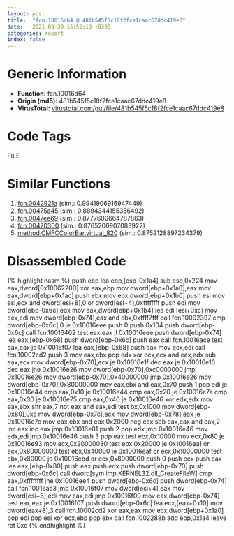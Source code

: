```yaml
---
layout: post
title:  "fcn.10016d64 @ 481b545f5c18f2fce1caac67ddc419e8"
date:   2021-08-30 15:52:19 +0300
categories: report
index: false
---
```


# Generic Information
- **Function:** fcn.10016d64
- **Origin (md5):** 481b545f5c18f2fce1caac67ddc419e8
- **VirusTotal:** [virustotal.com/gui/file/481b545f5c18f2fce1caac67ddc419e8][virustotal_ref]

# Code Tags
<span class="tag" id="FILE">FILE</span>


# Similar Functions

1. [fcn.0042921a][similar_1_ref] (sim.: 0.9941906916947449)
2. [fcn.00475a45][similar_2_ref] (sim.: 0.8894344155356492)
3. [fcn.0047ee69][similar_3_ref] (sim.: 0.8777600664787863)
4. [fcn.00470300][similar_4_ref] (sim.: 0.8765206907083922)
5. [method.CMFCColorBar.virtual\_820][similar_5_ref] (sim.: 0.8752128897234379)


# Disassembled Code

{% highlight nasm %}
push ebp
lea ebp,[esp-0x1a4]
sub esp,0x224
mov eax,dword[0x10062200]
xor eax,ebp
mov dword[ebp+0x1a0],eax
mov eax,dword[ebp+0x1ac]
push ebx
mov ebx,dword[ebp+0x1b0]
push esi
mov esi,ecx
and dword[esi+8],0
or dword[esi+4],0xffffffff
push edi
mov dword[ebp-0x6c],eax
mov eax,dword[ebp+0x1b4]
lea edi,[esi+0xc]
mov ecx,edi
mov dword[ebp-0x74],eax
and ebx,0xffff7fff
call fcn.10002397
cmp dword[ebp-0x6c],0
je 0x10016eee
push 0
push 0x104
push dword[ebp-0x6c]
call fcn.10016462
test eax,eax
jl 0x10016eee
push dword[ebp-0x74]
lea eax,[ebp-0x68]
push dword[ebp-0x6c]
push eax
call fcn.10016ace
test eax,eax
je 0x10016f07
lea eax,[ebp-0x68]
push eax
mov ecx,edi
call fcn.10002cd2
push 3
mov eax,ebx
pop edx
xor ecx,ecx
and eax,edx
sub eax,ecx
mov dword[ebp-0x70],ecx
je 0x10016e1f
dec eax
je 0x10016e16
dec eax
jne 0x10016e26
mov dword[ebp-0x70],0xc0000000
jmp 0x10016e26
mov dword[ebp-0x70],0x40000000
jmp 0x10016e26
mov dword[ebp-0x70],0x80000000
mov eax,ebx
and eax,0x70
push 1
pop edi
je 0x10016e44
cmp eax,0x10
je 0x10016e44
cmp eax,0x20
je 0x10016e7a
cmp eax,0x30
je 0x10016e75
cmp eax,0x40
je 0x10016e46
xor edx,edx
mov eax,ebx
shr eax,7
not eax
and eax,edi
test bx,0x1000
mov dword[ebp-0x80],0xc
mov dword[ebp-0x7c],ecx
mov dword[ebp-0x78],eax
je 0x10016e7e
mov eax,ebx
and eax,0x2000
neg eax
sbb eax,eax
and eax,2
inc eax
inc eax
jmp 0x10016e81
push 2
pop edx
jmp 0x10016e46
mov edx,edi
jmp 0x10016e46
push 3
pop eax
test ebx,0x10000
mov ecx,0x80
je 0x10016e93
mov ecx,0x20000080
test ebx,0x20000
je 0x10016ea1
or ecx,0x80000000
test ebx,0x40000
je 0x10016eaf
or ecx,0x10000000
test ebx,0x80000
je 0x10016ebd
or ecx,0x8000000
push 0
push ecx
push eax
lea eax,[ebp-0x80]
push eax
push edx
push dword[ebp-0x70]
push dword[ebp-0x6c]
call dword[sym.imp.KERNEL32.dll_CreateFileW]
cmp eax,0xffffffff
jne 0x10016ee4
push dword[ebp-0x6c]
push dword[ebp-0x74]
call fcn.10016aa3
jmp 0x10016f07
mov dword[esi+4],eax
mov dword[esi+8],edi
mov eax,edi
jmp 0x10016f09
mov eax,dword[ebp-0x74]
test eax,eax
je 0x10016f07
push dword[ebp-0x6c]
lea ecx,[eax+0x10]
mov dword[eax+8],3
call fcn.10002cd2
xor eax,eax
mov ecx,dword[ebp+0x1a0]
pop edi
pop esi
xor ecx,ebp
pop ebx
call fcn.1002288b
add ebp,0x1a4
leave
ret 0xc
{% endhighlight %}


[similar_1_ref]: /report/fcn.0042921a@7b00dd8f2abf54a73bfb09681334ff78
[similar_2_ref]: /report/fcn.00475a45@d96761eb00d2d97e2b6f5ffffed0b46a
[similar_3_ref]: /report/fcn.0047ee69@d96761eb00d2d97e2b6f5ffffed0b46a
[similar_4_ref]: /report/fcn.00470300@4fe6510221c33bf023f6abed461fc13f
[similar_5_ref]: /report/method.CMFCColorBar.virtual_820@e5d49e0823e602f2ee948ac39d32c1eb
[virustotal_ref]: https://www.virustotal.com/gui/file/481b545f5c18f2fce1caac67ddc419e8